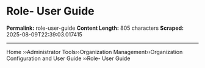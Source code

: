 # Role- User Guide

**Permalink:** role-user-guide
**Content Length:** 805 characters
**Scraped:** 2025-08-09T22:39:03.017415

---

Home &rsaquo;&rsaquo;Administrator Tools&rsaquo;&rsaquo;Organization Management&rsaquo;&rsaquo;Organization Configuration and User Guide ››Role- User Guide